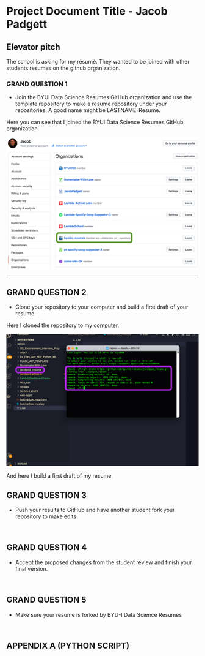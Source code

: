 # Project Document Title - Jacob Padgett

## Elevator pitch

The school is asking for my résumé. They wanted to be joined with other students resumes on the github organization.

### GRAND QUESTION 1

- Join the BYUI Data Science Resumes GitHub organization and use the template repository to make a resume repository under your repositories. A good name might be LASTNAME-Resume.

Here you can see that I joined the BYUI Data Science Resumes GitHub organization.

![](https://raw.githubusercontent.com/jacobpad/CSE250/main/week13/gq1.png)

---

## GRAND QUESTION 2

- Clone your repository to your computer and build a first draft of your resume.

Here I cloned the repository to my computer.

![](https://raw.githubusercontent.com/jacobpad/CSE250/main/week13/gq2.png)

And here I build a first draft of my resume.



## GRAND QUESTION 3

- Push your results to GitHub and have another student fork your repository to make edits.

![]()

## GRAND QUESTION 4

- Accept the proposed changes from the student review and finish your final version.

![]()

## GRAND QUESTION 5

- Make sure your resume is forked by BYU-I Data Science Resumes

![]()

## APPENDIX A (PYTHON SCRIPT)
